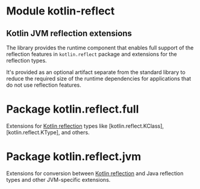 # Module kotlin-reflect

## Kotlin JVM reflection extensions

The library provides the runtime component that enables full support of the reflection features in `kotlin.reflect` package 
and extensions for the reflection types.

It's provided as an optional artifact separate from the standard library to reduce the required size of the runtime dependencies
for applications that do not use reflection features. 

# Package kotlin.reflect.full

Extensions for [Kotlin reflection](https://kotlinlang.org/docs/reference/reflection.html) types like [kotlin.reflect.KClass], [kotlin.reflect.KType], and others.

# Package kotlin.reflect.jvm

Extensions for conversion between [Kotlin reflection](https://kotlinlang.org/docs/reference/reflection.html) and
Java reflection types and other JVM-specific extensions.
